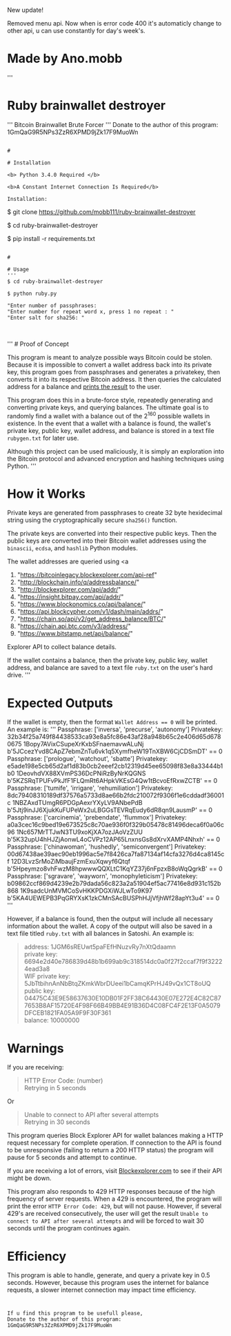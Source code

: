 
New update!

Removed menu api.
Now when is error code 400 it's automaticly change to other api, u can use constantly for day's week's.




# Made by Ano.mobb

'''
# Ruby brainwallet destroyer
'''
Bitcoin Brainwallet Brute Forcer
'''
Donate to the author of this program: 1GmQaG9R5NPs3ZzR6XPMD9jZk17F9MuoWn
```

#

# Installation

<b> Python 3.4.0 Required </b> 

<b>A Constant Internet Connection Is Required</b>

Installation: 

```
$ git clone https://github.com/mobb111/ruby-brainwallet-destroyer

$ cd ruby-brainwallet-destroyer

$ pip install -r requirements.txt 
```

#

# Usage
'''
$ cd ruby-brainwallet-destroyer

$ python ruby.py

"Enter number of passphrases:
"Enter number for repeat word x, press 1 no repeat : "
"Enter salt for sha256: "


```
<br>
'''
# Proof of Concept

This program is meant to analyze possible ways Bitcoin could be stolen. Because it is impossible to convert a wallet address back into its private key, this program goes from passphrases and generates a privatekey, then converts it into its respective Bitcoin address. It then queries the calculated address for a balance and <a href="#expected-outputs">prints the result</a> to the user.

This program does this in a brute-force style, repeatedly generating and converting private keys, and querying balances. The ultimate goal is to randomly find a wallet with a balance out of the 2<sup>160</sup> possible wallets in existence. In the event that a wallet with a balance is found, the wallet's private key, public key, wallet address, and balance is stored in a text file `rubygen.txt` for later use.

Although this project can be used maliciously, it is simply an exploration into the Bitcoin protocol and advanced encryption and hashing techniques using Python.
'''

#

# How it Works

Private keys are generated from passphrases to create 32 byte hexidecimal string using the cryptographically secure `sha256()` function.

The private keys are converted into their respective public keys. Then the public keys are converted into their Bitcoin wallet addresses using the `binascii`, `ecdsa`, and `hashlib` Python modules.

The wallet addresses are queried using <a 

1) "https://bitcoinlegacy.blockexplorer.com/api-ref" 
2) "http://blockchain.info/q/addressbalance/"
3) "http://blockexplorer.com/api/addr/"
4) "https://insight.bitpay.com/api/addr/"
5) "https://www.blockonomics.co/api/balance/"
6) "https://api.blockcypher.com/v1/dash/main/addrs/"
7) "https://chain.so/api/v2/get_address_balance/BTC/"
8) "https://chain.api.btc.com/v3/address/"
9) "https://www.bitstamp.net/api/balance/"




Explorer API</a> to collect balance details.

If the wallet contains a balance, then the private key, public key, wallet address, and balance are saved to a text file `ruby.txt` on the user's hard drive.
'''


#

# Expected Outputs

If the wallet is empty, then the format `Wallet Address == 0` will be printed. An example is:
'''
Passphrase: ['inversa', 'precurse', 'autonomy']
Privatekey: 32b34f25a749f84438533ca93e8a5fc86e43af28a948b65c2e406d65d6780675
1Bopy7AVixCSupeXrKxbSFnaemavwALuNj  b'5JCcezYvd8CApZ7ebmZnTu6vk1q5XymfheW19TnXBW6CjCDSmDT'    == 0
Passphrase: ['prologue', 'watchout', 'sbatte']
Privatekey: e5ade198e5cb65d2af1d83b0cb2eeef2cb12319d45ee65098f83e8a33444b1b0
1DeovhdVX88XVmPS36DcPNiRzByNrKQGNS  b'5KZSRqTPUFvPkJfF1FLQmRt6AHpkVKEsG4Qw1tBcvoEfRxwZCTB'    == 0
Passphrase: ['tumife', 'irrigare', 'rehumiliation']
Privatekey: 8dc79408310189df37576a5733d8ae66b2fdc210072f9306f1e6cddadf36001c
1NBZAxdTUmgR6PDGpAexrYXyLV9ANbePdB  b'5Jtj9inJJ6XjukKuFUPeWx2uLBGGsTEVRqEudy6dR8qn9LausmP'    == 0
Passphrase: ['carcinemia', 'prebendate', 'flummox']
Privatekey: a0a3cec16c9bed19e673525c8c70ae936f0f329b05478c81496deca6f0a06c96
1Nc657MrTTJwN3TU9xoKjXA7ozJAoVzZUU  b'5K32upU4hHJZjAonwL4oCVPz12AP65LnxnsGs8dXrvXAMP4Nhxh'    == 0
Passphrase: ['chinawoman', 'hushedly', 'semiconvergent']
Privatekey: 00d67438ae39aec90eb1996ac5e7f8426ca7fa87134af14cfa3276d4ca8145cf
12D3LvzSrMoZiMbaujFzmExuXqwyf6Qtqf  b'5Hpeymzo8vhFwzM8hpwwwQQXLtC1KqYZ37j6nFpzxB8oWqQgrkB'    == 0
Passphrase: ['sgravare', 'wayworn', 'monophyleticism']
Privatekey: b09862ccf869d4239e2b79dada56c823a2a51904ef5ac77416e8d931c152b868
1K9sadcUnMVMCoSvHKKPDGXiWJLwTo9K97  b'5KA4UEWEPB3PqGRYXsK1zkCMnSAcBUSPhHJjVfjhWf28apYt3u4'    == 0
'''
 
However, if a balance is found, then the output will include all necessary information about the wallet. A copy of the output will also be saved in a text file titled `ruby.txt` with all balances in Satoshi. An example is:

>address: 1JGM6sREUwt5paFEfHNuzvRy7nXtQdaamn<br>
>private key: 6694e2d40e786839d48b1b699ab9c318514dc0a0f27f2ccaf7f9f32224ead3a8<br>
>WIF private key: 5JbTtbihnAnNbBtqZKmkWbrDUeei1bCamqKPrHJ49vQx1CT8oUQ<br>
>public key: 04475C43E9E58637630E10DB01F2FF38C64430E07E272E4C82C877653B8AF15720E4F98F66B49BB4E91B36D4C08FC4F2E13F0A5079DFCEB1821FA05A9F9F30F361<br>
>balance: 10000000

#

# Warnings

If you are receiving: 

>HTTP Error Code: (number)<br/>
>Retrying in 5 seconds

Or

>Unable to connect to API after several attempts<br>
>Retrying in 30 seconds

This program queries Block Explorer API for wallet balances making a HTTP request necessary for complete operation. If connection to the API is found to be unresponsive (failing to return a 200 HTTP status) the program will pause for 5 seconds and attempt to continue.

If you are receiving a lot of errors, visit <a href="https://bitcoinlegacy.blockexplorer.com/">Blockexplorer.com</a> to see if their API might be down.

This program also responds to 429 HTTP responses because of the high frequency of server requests. When a 429 is encountered, the program will print the error `HTTP Error Code: 429`, but will not pause. However, if several 429's are received consecutively, the user will get the result `Unable to connect to API after several attempts` and will be forced to wait 30 seconds until the program continues again.

#

# Efficiency

This program is able to handle, generate, and query a private key in 0.5 seconds. However, because this program uses the internet for balance requests, a slower internet connection may impact time efficiency.

#

```
If u find this program to be usefull please,
Donate to the author of this program: 1GmQaG9R5NPs3ZzR6XPMD9jZk17F9MuoWn
```

#
